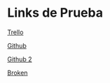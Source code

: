 <h1> Links de Prueba </h1>

[Trello](https://trello.com/b/zD6Y8NYR/md-links)

[Github](https://github.com/Laboratoria/SCL020-md-links)

[Github 2](https://github.com/Laboratoria/SCL020-md-links)

[Broken](https://github.com/Laborator/SCL020-md-links)
